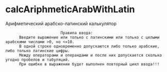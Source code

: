 # calcAriphmeticArabWithLatin

Арифметический арабско-латинский калькулятор

                            Правила ввода:
          Введите выражение или только с латинскими или только с целыми арабскими числами >0, но <=10.
          В одной строке одновременно допускаются либо только арабские, либо только латинские цифры.
          Между операторами и операндами и после них допускается сколько угодно пробелов и табуляций.                                        
          При ошибке в выражении будет выполнен повторный цикл ввода!!!

